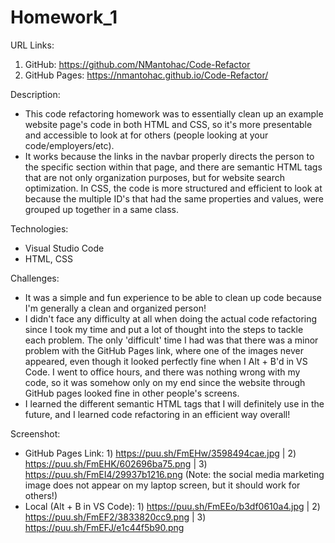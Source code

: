 # Homework_1

URL Links:
  1) GitHub: https://github.com/NMantohac/Code-Refactor
  2) GitHub Pages: https://nmantohac.github.io/Code-Refactor/

Description:
  - This code refactoring homework was to essentially clean up an example website page's code in both HTML and CSS, so it's more 
    presentable and accessible to look at for others (people looking at your code/employers/etc).
  - It works because the links in the navbar properly directs the person to the specific section within that page, and there are 
    semantic HTML tags that are not only organization purposes, but for website search optimization. In CSS, the code is more structured 
    and efficient to look at because the multiple ID's that had the same properties and values, were grouped up together in a same class. 
    
Technologies:
  - Visual Studio Code
  - HTML, CSS
  
Challenges:
  - It was a simple and fun experience to be able to clean up code because I'm generally a clean and organized person! 
  - I didn't face any difficulty at all when doing the actual code refactoring since I took my time and put a lot of thought into the
    steps to tackle each problem. The only 'difficult' time I had was that there was a minor problem with the GitHub Pages link, where
    one of the images never appeared, even though it looked perfectly fine when I Alt + B'd in VS Code. I went to office hours, and
    there was nothing wrong with my code, so it was somehow only on my end since the website through GitHub pages looked fine in other
    people's screens.
  - I learned the different semantic HTML tags that I will definitely use in the future, and I learned code refactoring in an efficient
    way overall!
    
Screenshot:
  - GitHub Pages Link: 1) https://puu.sh/FmEHw/3598494cae.jpg | 2) https://puu.sh/FmEHK/602696ba75.png | 
                       3) https://puu.sh/FmEI4/29937b1216.png
    (Note: the social media marketing image does not appear on my laptop screen, but it should work for others!)
  - Local (Alt + B in VS Code): 1) https://puu.sh/FmEEo/b3df0610a4.jpg | 2) https://puu.sh/FmEF2/3833820cc9.png |
                                3) https://puu.sh/FmEFJ/e1c44f5b90.png
